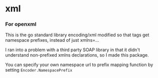 # xml
### For openxml

This is the go standard library encoding/xml modified so that tags get namespace prefixes, instead of just xmlns=...

I ran into a problem with a third party SOAP library in that it didn't understand non-prefixed xmlns declarations, so I made this package.

You can specify your own namespace url to prefix mapping function by setting `Encoder.NamespacePrefix`

